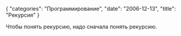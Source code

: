 {
   "categories": "Программирование",
   "date": "2006-12-13",
   "title": "Рекурсия"
}

Чтобы понять рекурсию, надо сначала понять рекурсию.
